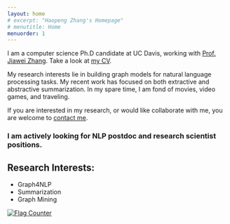 ```yaml
---
layout: home
# excerpt: "Haopeng Zhang's Homepage"
# menutitle: Home
menuorder: 1
---
```


I am a computer science Ph.D candidate at UC Davis, working with [Prof. Jiawei Zhang](http://jiaweizhang.net/).
Take a look at [my CV](./Haopeng_Resume.pdf).

My research interests lie in building graph models for natural language processing tasks. My recent work has focused on both extractive and abstractive summarization. In my spare time, I am fond of movies, video games, and traveling.

If you are interested in my research, or would like collaborate with me, you are welcome to [contact me](mailto:haopeng@ifmlab.org).

### I am actively looking for NLP postdoc and research scientist positions.

## Research Interests:

- Graph4NLP
- Summarization
- Graph Mining

<a href="https://info.flagcounter.com/pYGa"><img src="https://s11.flagcounter.com/count2/pYGa/bg_FFFFFF/txt_000000/border_CCCCCC/columns_8/maxflags_30/viewers_0/labels_0/pageviews_1/flags_0/percent_0/" alt="Flag Counter" border="0"></a>


